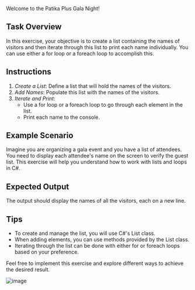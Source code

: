 Welcome to the Patika Plus Gala Night!

## Task Overview

In this exercise, your objective is to create a list containing the names of visitors and then iterate through this list to print each name individually. You can use either a for loop or a foreach loop to accomplish this.

## Instructions

1. *Create a List*: Define a list that will hold the names of the visitors.
2. *Add Names*: Populate this list with the names of the visitors.
3. *Iterate and Print*:
   - Use a for loop or a foreach loop to go through each element in the list.
   - Print each name to the console.

## Example Scenario

Imagine you are organizing a gala event and you have a list of attendees. You need to display each attendee's name on the screen to verify the guest list. This exercise will help you understand how to work with lists and loops in C#.

## Expected Output

The output should display the names of all the visitors, each on a new line.

## Tips

- To create and manage the list, you will use C#'s List<T> class.
- When adding elements, you can use methods provided by the List<T> class.
- Iterating through the list can be done with either for or foreach loops based on your preference.

Feel free to implement this exercise and explore different ways to achieve the desired result.

![image](https://github.com/user-attachments/assets/d01bfe7a-9430-4e76-8639-06029f573795)
